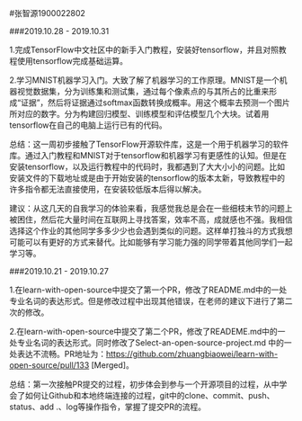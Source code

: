 #张智源1900022802

###2019.10.28 - 2019.10.31

1.完成TensorFlow中文社区中的新手入门教程，安装好tensorflow，并且对照教程使用tensorflow完成基础运算。

2.学习MNIST机器学习入门。大致了解了机器学习的工作原理。MNIST是一个机器视觉数据集，分为训练集和测试集，通过每个像素点的与其所占的比重来形成“证据”，然后将证据通过softmax函数转换成概率。用这个概率去预测一个图片所对应的数字。分为构建回归模型、训练模型和评估模型几个大块。试着用tensorflow在自己的电脑上运行已有的代码。

总结：这一周初步接触了TensorFlow开源软件库，这是一个用于机器学习的软件库。通过入门教程和MNIST对于tensorflow和机器学习有更感性的认知。但是在安装tensorflow，以及运行教程中的代码时，我都遇到了大大小小的问题。比如安装文件的下载地址或是由于开始安装的tensorflow的版本太新，导致教程中的许多指令都无法直接使用，在安装较低版本后得以解决。

建议：从这几天的自我学习的体验来看，我感觉我总是会在一些细枝末节的问题上被困住，然后花大量时间在互联网上寻找答案，效率不高，成就感也不强。我相信选择这个作业的其他同学多多少少也会遇到类似的问题。这样单打独斗的方式我想可能可以有更好的方式来替代。比如能够有学习能力强的同学带着其他同学们一起学习等。

###2019.10.21 - 2019.10.27

1.在learn-with-open-source中提交了第一个PR，修改了README.md中的一处专业名词的表达形式。但是修改过程中出现其他错误，在老师的建议下进行了第二次的修改。

2.在learn-with-open-source中提交了第二个PR，修改了READEME.md中的一处专业名词的表达形式。同时修改了Select-an-open-source-project.md 中的一处表达不流畅。PR地址为：https://github.com/zhuangbiaowei/learn-with-open-source/pull/133 [Merged]。

总结：第一次接触PR提交的过程，初步体会到参与一个开源项目的过程，从中学会了如何让Github和本地终端连接的过程，git中的clone、commit、push、status、add .、log等操作指令，掌握了提交PR的流程。
